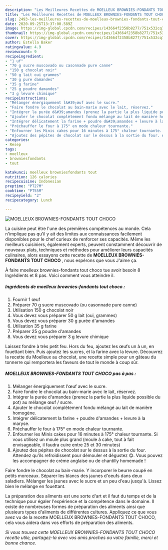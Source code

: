 ```yaml
---
description: "Les Meilleures Recettes de MOELLEUX BROWNIES-FONDANTS TOUT CHOCO"
title: "Les Meilleures Recettes de MOELLEUX BROWNIES-FONDANTS TOUT CHOCO"
slug: 2493-les-meilleures-recettes-de-moelleux-brownies-fondants-tout-choco
date: 2020-09-25T13:37:00.589Z
image: https://img-global.cpcdn.com/recipes/143664f2358b8277/751x532cq70/moelleux-brownies-fondants-tout-choco-photo-principale-de-la-recette.jpg
thumbnail: https://img-global.cpcdn.com/recipes/143664f2358b8277/751x532cq70/moelleux-brownies-fondants-tout-choco-photo-principale-de-la-recette.jpg
cover: https://img-global.cpcdn.com/recipes/143664f2358b8277/751x532cq70/moelleux-brownies-fondants-tout-choco-photo-principale-de-la-recette.jpg
author: Estella Baker
ratingvalue: 4.9
reviewcount: 9
recipeingredient:
- "1 uf"
- "70 g sucre muscovado ou casonnade pure canne"
- "150 g chocolat noir"
- "50 g lait oui grammes"
- "30 g pure damandes"
- "35 g farine"
- "25 g poudre damandes"
- "3 g levure chimique"
recipeinstructions:
- "Mélanger énergiquement l&#39;œuf avec le sucre."
- "Faire fondre le chocolat au bain-marie avec le lait, réservez."
- "Intégrer la purée d&#39;amandes (prenez la partie la plus liquide possible du pot) au mélange œuf / sucre."
- "Ajouter le chocolat complètement fondu mélangé au lait de manière homogène."
- "Intégrer délicatement la farine + poudre d&#39;amandes + levure à la maryse."
- "Préchauffer le four à 175° en mode chaleur tournante."
- "Enfourner les Minis cakes pour 16 minutes à 175° chaleur tournante. Si vous utilisez un moule plus grand (moule à cake, tout à fait envisageable, il faudra cuire entre 25 et 30 minutes)"
- "Ajoutez des pépites de chocolat sur le dessus à la sortie du four. Attendez qu&#39;ils refroidissent pour démouler et dégustez 😋. Vous pouvez les accompagner de crème anglaise ou de chantilly homemade !"
categories:
- Resep
tags:
- moelleux
- browniesfondants
- tout

katakunci: moelleux browniesfondants tout 
nutrition: 126 calories
recipecuisine: Indonesian
preptime: "PT27M"
cooktime: "PT55M"
recipeyield: "2"
recipecategory: Lunch

---
```



![MOELLEUX BROWNIES-FONDANTS TOUT CHOCO](https://img-global.cpcdn.com/recipes/143664f2358b8277/751x532cq70/moelleux-brownies-fondants-tout-choco-photo-principale-de-la-recette.jpg)

La cuisine peut être l'une des premières compétences au monde. Cela n'implique pas qu'il y ait des limites aux connaissances facilement disponibles pour le chef curieux de renforcer ses capacités. Même les meilleurs cuisiniers, également experts, peuvent constamment découvrir de nouveaux plats, techniques et méthodes pour améliorer leurs capacités culinaires, alors essayons cette recette de <strong> MOELLEUX BROWNIES-FONDANTS TOUT CHOCO </strong>, nous espérons que vous J'aime ça.

<!--inarticleads1-->

À faire moelleux brownies-fondants tout choco tue avoir besoin 8 Ingrédients et 8 pas. Voici comment vous atteindre il.

##### Ingrédients de moelleux brownies-fondants tout choco :

1. Fournir 1 œuf
1. Préparer 70 g sucre muscovado (ou casonnade pure canne)
1. Utilisation 150 g chocolat noir
1. Vous devez vous préparer 50 g lait (oui, grammes)
1. Vous devez vous préparer 30 g purée d&#39;amandes
1. Utilisation 35 g farine
1. Préparer 25 g poudre d&#39;amandes
1. Vous devez vous préparer 3 g levure chimique


Laissez fondre à très petit feu. Hors du feu, ajoutez les œufs un à un, en fouettant bien. Puis ajoutez les sucres, et la farine avec la levure. Découvrez la recette du Moelleux au chocolat, une recette simple pour un gâteau du tonnerre qui remportera les faveurs de tout le monde à coup sûr. 

<!--inarticleads2-->

##### MOELLEUX BROWNIES-FONDANTS TOUT CHOCO pas à pas :

1. Mélanger énergiquement l&#39;œuf avec le sucre.
1. Faire fondre le chocolat au bain-marie avec le lait, réservez.
1. Intégrer la purée d&#39;amandes (prenez la partie la plus liquide possible du pot) au mélange œuf / sucre.
1. Ajouter le chocolat complètement fondu mélangé au lait de manière homogène.
1. Intégrer délicatement la farine + poudre d&#39;amandes + levure à la maryse.
1. Préchauffer le four à 175° en mode chaleur tournante.
1. Enfourner les Minis cakes pour 16 minutes à 175° chaleur tournante. Si vous utilisez un moule plus grand (moule à cake, tout à fait envisageable, il faudra cuire entre 25 et 30 minutes)
1. Ajoutez des pépites de chocolat sur le dessus à la sortie du four. Attendez qu&#39;ils refroidissent pour démouler et dégustez 😋. Vous pouvez les accompagner de crème anglaise ou de chantilly homemade !


Faire fondre le chocolat au bain-marie. Y incorporer le beurre coupé en petits morceaux. Séparer les blancs des jaunes d&#39;oeufs dans deux saladiers. Mélanger les jaunes avec le sucre et un peu d&#39;eau jusqu&#39;à. Lissez bien le mélange en fouettant. 

<!--inarticleads1-->

<p>
La préparation des aliments est une sorte d'art et il faut du temps et de la technique pour égaler l'expérience et la compétence dans le domaine. Il existe de nombreuses formes de préparation des aliments ainsi que plusieurs types d'aliments de différentes cultures. Appliquez ce que vous avez vu de la recette MOELLEUX BROWNIES-FONDANTS TOUT CHOCO, cela vous aidera dans vos efforts de préparation des aliments.
</p>

<p>
<i>Si vous trouvez cette MOELLEUX BROWNIES-FONDANTS TOUT CHOCO recette utile, partagez-la avec vos amis proches ou votre famille, merci et bonne chance.</i>
</p>
